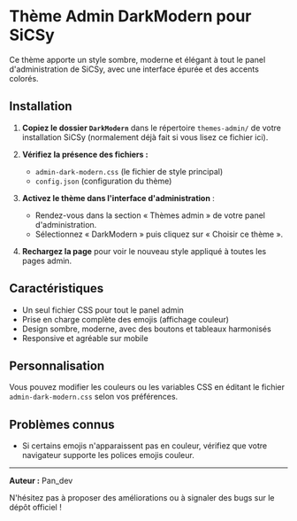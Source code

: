 # Thème Admin DarkModern pour SiCSy

Ce thème apporte un style sombre, moderne et élégant à tout le panel d'administration de SiCSy, avec une interface épurée et des accents colorés.

## Installation

1. **Copiez le dossier `DarkModern`** dans le répertoire `themes-admin/` de votre installation SiCSy (normalement déjà fait si vous lisez ce fichier ici).

2. **Vérifiez la présence des fichiers :**
   - `admin-dark-modern.css` (le fichier de style principal)
   - `config.json` (configuration du thème)

3. **Activez le thème dans l'interface d'administration** :
   - Rendez-vous dans la section « Thèmes admin » de votre panel d'administration.
   - Sélectionnez « DarkModern » puis cliquez sur « Choisir ce thème ».

4. **Rechargez la page** pour voir le nouveau style appliqué à toutes les pages admin.

## Caractéristiques
- Un seul fichier CSS pour tout le panel admin
- Prise en charge complète des emojis (affichage couleur)
- Design sombre, moderne, avec des boutons et tableaux harmonisés
- Responsive et agréable sur mobile

## Personnalisation
Vous pouvez modifier les couleurs ou les variables CSS en éditant le fichier `admin-dark-modern.css` selon vos préférences.

## Problèmes connus
- Si certains emojis n'apparaissent pas en couleur, vérifiez que votre navigateur supporte les polices emojis couleur.

---

**Auteur :** Pan_dev

N'hésitez pas à proposer des améliorations ou à signaler des bugs sur le dépôt officiel ! 